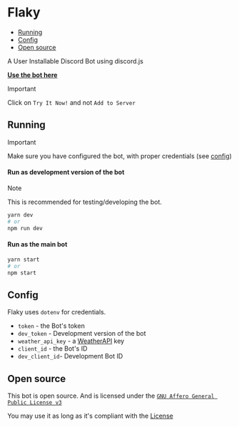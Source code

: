 # Flaky

-   [Running](#running)
-   [Config](#config)
-   [Open source](#open-source)

A User Installable Discord Bot using discord.js

[**Use the bot here**](https://discord.com/oauth2/authorize?client_id=1227563202083160148)

> [!IMPORTANT]
> Click on `Try It Now!` and not `Add to Server`

## Running

> [!IMPORTANT]
> Make sure you have configured the bot, with proper credentials (see [config](#config))

#### Run as development version of the bot

> [!NOTE]
> This is recommended for testing/developing the bot.

```sh
yarn dev
# or
npm run dev
```

#### Run as the main bot

```sh
yarn start
# or
npm start
```

## Config

Flaky uses `dotenv` for credentials.

-   `token` - the Bot's token
-   `dev_token` - Development version of the bot
-   `weather_api_key` - a [WeatherAPI](https://weatherapi.com) key
-   `client_id` - the Bot's ID
-   `dev_client_id`- Development Bot ID

## Open source

This bot is open source.
And is licensed under the [`GNU Affero General Public License v3`](./LICENSE)

You may use it as long as it's compliant with the [License](./LICENSE)
